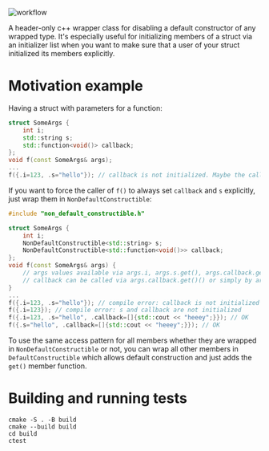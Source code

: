 ![workflow](https://github.com/EscapeMotions/non_default_constructible/actions/workflows/cmake-multi-platform.yml/badge.svg)

A header-only c++ wrapper class for disabling a default constructor of any wrapped type. It's especially useful for initializing members of a struct via an initializer list when you want to make sure that a user of your struct initialized its members explicitly.

# Motivation example

Having a struct with parameters for a function:
```cpp
struct SomeArgs {
    int i;
    std::string s;
    std::function<void()> callback;
};
void f(const SomeArgs& args);
...
f({.i=123, .s="hello"}); // callback is not initialized. Maybe the callback member was added to the struct later.
```

If you want to force the caller of `f()` to always set `callback` and `s` explicitly, just wrap them in `NonDefaultConstructible`:
```cpp
#include "non_default_constructible.h"

struct SomeArgs {
    int i;
    NonDefaultConstructible<std::string> s;
    NonDefaultConstructible<std::function<void()>> callback;
};
void f(const SomeArgs& args) {
    // args values available via args.i, args.s.get(), args.callback.get()
    // callback can be called via args.callback.get()() or simply by args.callback()
}
...
f({.i=123, .s="hello"}); // compile error: callback is not initialized
f({.i=123}); // compile error: s and callback are not initialized
f({.i=123, .s="hello", .callback=[]{std::cout << "heeey";}}); // OK
f({.s="hello", .callback=[]{std::cout << "heeey";}}); // OK
```

To use the same access pattern for all members whether they are wrapped in `NonDefaultConstructible` or not, you can wrap all other members in `DefaultConstructible` which allows default construction and just adds the `get()` member function.

# Building and running tests

```
cmake -S . -B build
cmake --build build
cd build
ctest
```
